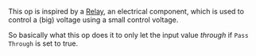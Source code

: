 This op is inspired by a [Relay](https://en.wikipedia.org/wiki/Relay), an electrical component, which is used to control a (big) voltage using a small control voltage. 

So basically what this op does it to only let the input value _through_ if `Pass Through` is set to true.